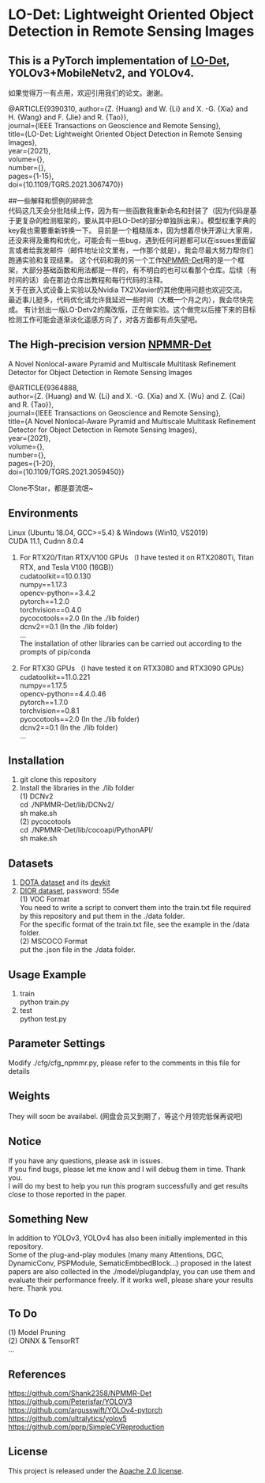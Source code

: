 # LO-Det: Lightweight Oriented Object Detection in Remote Sensing Images 

## This is a PyTorch implementation of [LO-Det](https://ieeexplore.ieee.org/document/9390310/), YOLOv3+MobileNetv2, and YOLOv4.  

如果觉得万一有点用，欢迎引用我们的论文。谢谢。 

@ARTICLE{9390310,
  author={Z. {Huang} and W. {Li} and X. -G. {Xia} and H. {Wang} and F. {Jie} and R. {Tao}},  
  journal={IEEE Transactions on Geoscience and Remote Sensing},   
  title={LO-Det: Lightweight Oriented Object Detection in Remote Sensing Images},   
  year={2021},  
  volume={},  
  number={},  
  pages={1-15},  
  doi={10.1109/TGRS.2021.3067470}}  

##一些解释和惯例的碎碎念  
代码这几天会分批陆续上传，因为有一些函数我重新命名和封装了（因为代码是基于更复杂的检测框架的，要从其中把LO-Det的部分单独拆出来）。模型权重字典的key我也需要重新转换一下。 
目前是一个粗糙版本，因为想着尽快开源让大家用，还没来得及重构和优化，可能会有一些bug，遇到任何问题都可以在issues里面留言或者给我发邮件（邮件地址论文里有，一作那个就是），我会尽最大努力帮你们跑通实验和复现结果。 
这个代码和我的另一个工作[NPMMR-Det](https://github.com/Shank2358/NPMMR-Det)用的是一个框架，大部分基础函数和用法都是一样的，有不明白的也可以看那个仓库。后续（有时间的话）会在那边仓库出教程和每行代码的注释。  
关于在嵌入式设备上实验以及Nvidia TX2\Xavier的其他使用问题也欢迎交流。  
最近事儿挺多，代码优化请允许我延迟一些时间（大概一个月之内），我会尽快完成。 
有计划出一版LO-Detv2的魔改版，正在做实验。这个做完以后接下来的目标检测工作可能会逐渐淡化遥感方向了，对各方面都有点失望吧。

## The High-precision version [NPMMR-Det](https://github.com/Shank2358/NPMMR-Det)

A Novel Nonlocal-aware Pyramid and Multiscale Multitask Refinement Detector for Object Detection in Remote Sensing Images  

@ARTICLE{9364888,  
  author={Z. {Huang} and W. {Li} and X. -G. {Xia} and X. {Wu} and Z. {Cai} and R. {Tao}},  
  journal={IEEE Transactions on Geoscience and Remote Sensing},   
  title={A Novel Nonlocal-Aware Pyramid and Multiscale Multitask Refinement Detector for Object Detection in Remote Sensing Images},   
  year={2021},  
  volume={},  
  number={},  
  pages={1-20},  
  doi={10.1109/TGRS.2021.3059450}} 
  
Clone不Star，都是耍流氓~

## Environments
Linux (Ubuntu 18.04, GCC>=5.4) & Windows (Win10, VS2019)   
CUDA 11.1, Cudnn 8.0.4

1. For RTX20/Titan RTX/V100 GPUs （I have tested it on RTX2080Ti, Titan RTX, and Tesla V100 (16GB)）  
cudatoolkit==10.0.130  
numpy==1.17.3  
opencv-python==3.4.2  
pytorch==1.2.0  
torchvision==0.4.0  
pycocotools==2.0 (In the ./lib folder)  
dcnv2==0.1 (In the ./lib folder)  
...  
The installation of other libraries can be carried out according to the prompts of pip/conda  
  
2. For RTX30 GPUs （I have tested it on RTX3080 and RTX3090 GPUs）  
cudatoolkit==11.0.221  
numpy==1.17.5  
opencv-python==4.4.0.46  
pytorch==1.7.0  
torchvision==0.8.1  
pycocotools==2.0 (In the ./lib folder)  
dcnv2==0.1 (In the ./lib folder)  
...

## Installation
1. git clone this repository    
2. Install the libraries in the ./lib folder  
(1) DCNv2  
cd ./NPMMR-Det/lib/DCNv2/  
sh make.sh  
(2) pycocotools  
cd ./NPMMR-Det/lib/cocoapi/PythonAPI/  
sh make.sh  

## Datasets
1. [DOTA dataset](https://captain-whu.github.io/DOTA/dataset.html) and its [devkit](https://github.com/CAPTAIN-WHU/DOTA_devkit)
2. [DIOR dataset](https://pan.baidu.com/share/init?surl=w8iq2WvgXORb3ZEGtmRGOw), password: 554e  
(1) VOC Format  
You need to write a script to convert them into the train.txt file required by this repository and put them in the ./data folder.  
For the specific format of the train.txt file, see the example in the /data folder.  
(2) MSCOCO Format  
put the .json file in the ./data folder.

## Usage Example
1. train  
python train.py  
2. test  
python test.py  

## Parameter Settings
Modify ./cfg/cfg_npmmr.py, please refer to the comments in this file for details

## Weights
They will soon be availabel. (网盘会员又到期了，等这个月领完低保再说吧)

## Notice
If you have any questions, please ask in issues.  
If you find bugs, please let me know and I will debug them in time. Thank you.  
I will do my best to help you run this program successfully and get results close to those reported in the paper.  

## Something New
In addition to YOLOv3, YOLOv4 has also been initially implemented in this repository.  
Some of the plug-and-play modules (many many Attentions, DGC, DynamicConv, PSPModule, SematicEmbbedBlock...) proposed in the latest papers are also collected in the ./model/plugandplay, you can use them and evaluate their performance freely. If it works well, please share your results here. Thank you.

## To Do
(1) Model Pruning  
(2) ONNX & TensorRT  
...  

## References
https://github.com/Shank2358/NPMMR-Det  
https://github.com/Peterisfar/YOLOV3  
https://github.com/argusswift/YOLOv4-pytorch  
https://github.com/ultralytics/yolov5  
https://github.com/pprp/SimpleCVReproduction  

## License
This project is released under the [Apache 2.0 license](LICENSE).
 
